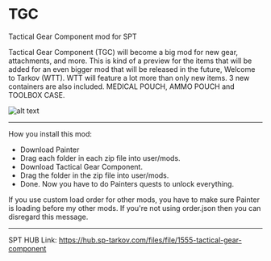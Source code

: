 # TGC
Tactical Gear Component mod for SPT

Tactical Gear Component (TGC) will become a big mod for new gear, attachments, and more. This is kind of a preview for the items that will be added for an even bigger mod that will be released in the future, Welcome to Tarkov (WTT). WTT will feature a lot more than only new items. 3 new containers are also included. MEDICAL POUCH, AMMO POUCH and TOOLBOX CASE.

![alt text](https://i.imgur.com/QqvzjTF.jpg)

---------------

How you install this mod:

- Download Painter
- Drag each folder in each zip file into user/mods.
- Download Tactical Gear Component.
- Drag the folder in the zip file into user/mods.
- Done. Now you have to do Painters quests to unlock everything.

If you use custom load order for other mods, you have to make sure Painter is loading before my other mods. If you're not using order.json then you can disregard this message.

---------------

SPT HUB Link: https://hub.sp-tarkov.com/files/file/1555-tactical-gear-component
